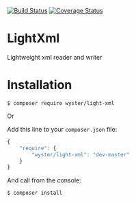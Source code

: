 [![Build Status](https://travis-ci.org/wyster/LightXml.svg?branch=master)](https://travis-ci.org/wyster/LightXml)
[![Coverage Status](https://coveralls.io/repos/wyster/LightXml/badge.svg?branch=master&service=github)](https://coveralls.io/github/wyster/LightXml?branch=master)

LightXml
========
Lightweight xml reader and writer

Installation
========
```$ composer require wyster/light-xml```

Or

Add this line to your ```composer.json``` file: 
```javascript
{
    "require": {
        "wyster/light-xml": "dev-master"
    }
}
```
And call from the console:
```
$ composer install
```
